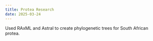 ```yaml
---
title: Protea Research
date: 2025-03-24
---
```


Used RAxML and Astral to create phylogenetic trees for South African protea.
